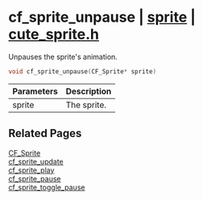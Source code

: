 # cf_sprite_unpause | [sprite](https://github.com/RandyGaul/cute_framework/blob/master/docs/sprite/README.md) | [cute_sprite.h](https://github.com/RandyGaul/cute_framework/blob/master/include/cute_sprite.h)

Unpauses the sprite's animation.

```cpp
void cf_sprite_unpause(CF_Sprite* sprite)
```

Parameters | Description
--- | ---
sprite | The sprite.

## Related Pages

[CF_Sprite](https://github.com/RandyGaul/cute_framework/blob/master/docs/sprite/cf_sprite.md)  
[cf_sprite_update](https://github.com/RandyGaul/cute_framework/blob/master/docs/sprite/cf_sprite_update.md)  
[cf_sprite_play](https://github.com/RandyGaul/cute_framework/blob/master/docs/sprite/cf_sprite_play.md)  
[cf_sprite_pause](https://github.com/RandyGaul/cute_framework/blob/master/docs/sprite/cf_sprite_pause.md)  
[cf_sprite_toggle_pause](https://github.com/RandyGaul/cute_framework/blob/master/docs/sprite/cf_sprite_toggle_pause.md)  
